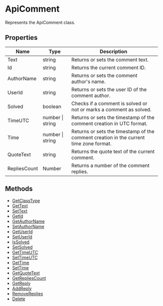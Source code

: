 # ApiComment

Represents the ApiComment class.

## Properties

| Name | Type | Description |
| ---- | ---- | ----------- |
| Text | string | Returns or sets the comment text. |
| Id | string | Returns the current comment ID. |
| AuthorName | string | Returns or sets the comment author's name. |
| UserId | string | Returns or sets the user ID of the comment author. |
| Solved | boolean | Checks if a comment is solved or not or marks a comment as solved. |
| TimeUTC | number &#124; string | Returns or sets the timestamp of the comment creation in UTC format. |
| Time | number &#124; string | Returns or sets the timestamp of the comment creation in the current time zone format. |
| QuoteText | string | Returns the quote text of the current comment. |
| RepliesCount | Number | Returns a number of the comment replies. |

## Methods

- [GetClassType](./Methods/GetClassType.md)
- [GetText](./Methods/GetText.md)
- [SetText](./Methods/SetText.md)
- [GetId](./Methods/GetId.md)
- [GetAuthorName](./Methods/GetAuthorName.md)
- [SetAuthorName](./Methods/SetAuthorName.md)
- [GetUserId](./Methods/GetUserId.md)
- [SetUserId](./Methods/SetUserId.md)
- [IsSolved](./Methods/IsSolved.md)
- [SetSolved](./Methods/SetSolved.md)
- [GetTimeUTC](./Methods/GetTimeUTC.md)
- [SetTimeUTC](./Methods/SetTimeUTC.md)
- [GetTime](./Methods/GetTime.md)
- [SetTime](./Methods/SetTime.md)
- [GetQuoteText](./Methods/GetQuoteText.md)
- [GetRepliesCount](./Methods/GetRepliesCount.md)
- [GetReply](./Methods/GetReply.md)
- [AddReply](./Methods/AddReply.md)
- [RemoveReplies](./Methods/RemoveReplies.md)
- [Delete](./Methods/Delete.md)
